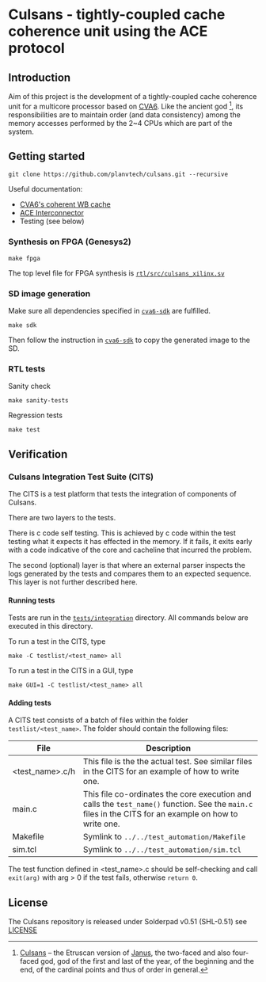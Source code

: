 # Culsans - tightly-coupled cache coherence unit using the ACE protocol


## Introduction

Aim of this project is the development of a tightly-coupled cache coherence unit for a multicore processor based on
[CVA6](https://github.com/openhwgroup/cva6). Like the ancient god [^1], its responsibilities are to maintain order
(and data consistency) among the memory accesses performed by the 2~4 CPUs which are part of the system.

[^1]: [Culsans](https://en.wikipedia.org/wiki/Culsans) – the Etruscan version of [Janus](https://en.wikipedia.org/wiki/Janus),
the two-faced and also four-faced god, god of the first and last of the year, of the beginning and the end, of the
cardinal points and thus of order in general.


## Getting started

```
git clone https://github.com/planvtech/culsans.git --recursive
```

Useful documentation:

- [CVA6's coherent WB cache](https://github.com/planvtech/cva6/blob/culsans_pulp/docs/03_cva6_design/wb_cache_with_coherence_support.md)
- [ACE Interconnector](https://github.com/planvtech/ace/blob/pulp/doc/ace_ccu_top.md)
- Testing (see below)

### Synthesis on FPGA (Genesys2)

```
make fpga
```

The top level file for FPGA synthesis is [`rtl/src/culsans_xilinx.sv`](rtl/src/culsans_xilinx.sv)


### SD image generation

Make sure all dependencies specified in [`cva6-sdk`](https://github.com/planvtech/cva6-sdk/blob/culsans_pulp/README.md) are fulfilled.

```
make sdk
```

Then follow the instruction in [`cva6-sdk`](https://github.com/planvtech/cva6-sdk/blob/culsans_pulp/README.md) to copy the generated image to the SD.


### RTL tests

Sanity check

```
make sanity-tests
```

Regression tests

```
make test
```


## Verification


### Culsans Integration Test Suite (CITS)

The CITS is a test platform that tests the integration of components of Culsans.

There are two layers to the tests.

There is c code self testing. This is achieved by c code within the test testing what it expects it has effected in the
memory. If it fails, it exits early with a code indicative of the core and cacheline that incurred the problem.

The second (optional) layer is that where an external parser inspects the logs generated by the tests and compares them to an
expected sequence. This layer is not further described here.


#### Running tests

Tests are run in the [`tests/integration`](tests/integration) directory. All commands below are executed in this directory.

To run a test in the CITS, type

```
make -C testlist/<test_name> all
```

To run a test in the CITS in a GUI, type

```
make GUI=1 -C testlist/<test_name> all
```


#### Adding tests

A CITS test consists of a batch of files within the folder `testlist/<test_name>`. The folder should contain the following files:

| File            | Description |
|-----------------|-------------|
| <test_name>.c/h | This file is the the actual test. See similar files in the CITS for an example of how to write one. |
| main.c          | This file co-ordinates the core execution and calls the `test_name()` function. See the `main.c` files in the CITS for an example on how to write one. |
| Makefile        | Symlink to `../../test_automation/Makefile` |
| sim.tcl         | Symlink to `../../test_automation/sim.tcl` |

The test function defined in <test_name>.c should be self-checking and call `exit(arg)` with arg > 0 if the test fails, otherwise `return 0`.

## License

The Culsans repository is released under Solderpad v0.51 (SHL-0.51) see [LICENSE](LICENSE)